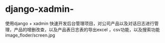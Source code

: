 # django-xadmin-
使用django + xadmin 快速开发后台管理项目，对公司产品以及对话日志进行管理，产品的增删改查，以及产品表日志表的导出excel ，csv功能，以及搜索功能
image_floder/screen.jpg
